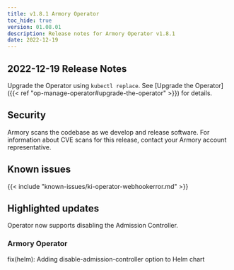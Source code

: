 ```yaml
---
title: v1.8.1 Armory Operator
toc_hide: true
version: 01.08.01
description: Release notes for Armory Operator v1.8.1
date: 2022-12-19
---
```


## 2022-12-19 Release Notes

Upgrade the Operator using `kubectl replace`. See [Upgrade the Operator]({{< ref "op-manage-operator#upgrade-the-operator" >}}) for details.


## Security

Armory scans the codebase as we develop and release software. For information about CVE scans for this release, contact your Armory account representative.

## Known issues

{{< include "known-issues/ki-operator-webhookerror.md" >}}

## Highlighted updates

Operator now supports disabling the Admission Controller.

### Armory Operator

fix(helm): Adding disable-admission-controller option to Helm chart
